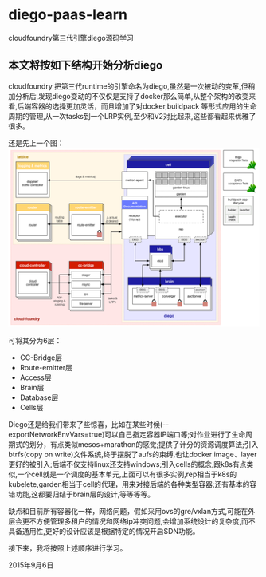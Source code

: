 # diego-paas-learn
cloudfoundry第三代引擎diego源码学习</br>

本文将按如下结构开始分析diego
-----------------------------------
cloudfoundry 把第三代runtime的引擎命名为diego,虽然是一次被动的变革,但稍加分析后,发现diego变动的不仅仅是支持了docker那么简单,从整个架构的改变来看,后端容器的选择更加灵活，而且增加了对docker,buildpack 等形式应用的生命周期的管理,从一次tasks到一个LRP实例,至少和V2对比起来,这些都看起来优雅了很多。

还是先上一个图：</br>
![Peter don't care](https://github.com/wdxxs2z/PictureStore/blob/master/diego/diego-overview.png) <br />

可将其分为6层：
* CC-Bridge层</br>
* Route-emitter层</br>
* Access层</br>
* Brain层</br>
* Database层</br>
* Cells层</br>

Diego还是给我们带来了些惊喜，比如在某些时候(--exportNetworkEnvVars=true)可以自己指定容器IP端口等;对作业进行了生命周期式的划分，有点类似mesos+marathon的感觉;提供了计分的资源调度算法;引入btrfs(copy on write)文件系统,终于摆脱了aufs的束缚,也让docker image、layer更好的被引入;后端不仅支持linux还支持windows;引入cells的概念,跟k8s有点类似,一个cell就是一个调度的基本单元,上面可以有很多实例,rep相当于k8s的kubelete,garden相当于cell的代理，用来对接后端的各种类型容器;还有基本的容错功能,这都要归结于brain层的设计,等等等等。</br>

缺点和目前所有容器化一样，网络问题，假如采用ovs的gre/vxlan方式,可能在外层会更不方便管理多租户的情况和网络ip冲突问题,会增加系统设计的复杂度,而不具备通用性,更好的设计应该是根据特定的情况开启SDN功能。</br>

接下来，我将按照上述顺序进行学习。
</br>

2015年9月6日
